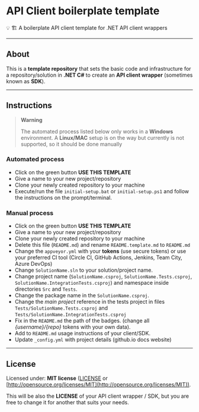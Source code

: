 # API Client boilerplate template

💡 🏗️ A boilerplate API client template for .NET API client wrappers

---

## About

This is a **template repository** that sets the basic code and infrastructure for a repository/solution in **.NET C#** to create an **API client wrapper** (sometimes known as **SDK**).

---

## Instructions

> **Warning**
>
> The automated process listed below only works in a **Windows** environment. A **Linux/MAC** setup is on the way but currently is not supported, so it should be done manually

### Automated process

- Click on the green button **USE THIS TEMPLATE**
- Give a name to your new project/repository
- Clone your newly created repository to your machine
- Execute/run the file `initial-setup.bat` or `initial-setup.ps1` and follow the instructions on the prompt/terminal.

### Manual process

- Click on the green button **USE THIS TEMPLATE**
- Give a name to your new project/repository
- Clone your newly created repository to your machine
- Delete this file (`README.md`) and rename `README.template.md` to `README.md`
- Change the `appveyor.yml` with your **tokens** (use secure tokens) or use your preferred CI tool (Circle CI, GitHub Actions, Jenkins, Team City, Azure DevOps)
- Change `SolutionName.sln` to your solution/project name.
- Change project name (`SolutionName.csproj`, `SolutionName.Tests.csproj`, `SolutionName.IntegrationTests.csproj`) and namespace inside directories `Src` and `Tests`.
- Change the package name in the `SolutionName.csproj`.
- Change the *main project* reference in the tests project in files `Tests/SolutionName.Tests.csproj` and `Tests/SolutionName.IntegrationTests.csproj`
- Fix in the `README.md` the path of the badges. (change all *{username}/{repo}* tokens with your own data).
- Add to `README.md` usage instructions of your client/SDK.
- Update `_config.yml` with project details (github.io docs website)

---

## License

Licensed under: **MIT license** ([LICENSE](https://github.com/guibranco/apiclient-boilerplate-dotnet/blob/main/LICENSE) or [http://opensource.org/licenses/MIT](http://opensource.org/licenses/MIT)).

This will be also the **LICENSE** of your API client wrapper / SDK, but you are free to change it for another that suits your needs.
